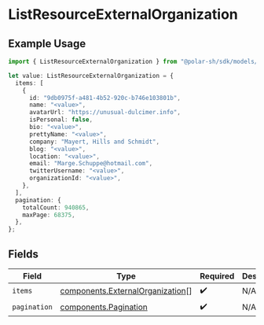 # ListResourceExternalOrganization

## Example Usage

```typescript
import { ListResourceExternalOrganization } from "@polar-sh/sdk/models/components";

let value: ListResourceExternalOrganization = {
  items: [
    {
      id: "9db0975f-a481-4b52-920c-b746e103801b",
      name: "<value>",
      avatarUrl: "https://unusual-dulcimer.info",
      isPersonal: false,
      bio: "<value>",
      prettyName: "<value>",
      company: "Mayert, Hills and Schmidt",
      blog: "<value>",
      location: "<value>",
      email: "Marge.Schuppe@hotmail.com",
      twitterUsername: "<value>",
      organizationId: "<value>",
    },
  ],
  pagination: {
    totalCount: 940865,
    maxPage: 68375,
  },
};
```

## Fields

| Field                                                                                | Type                                                                                 | Required                                                                             | Description                                                                          |
| ------------------------------------------------------------------------------------ | ------------------------------------------------------------------------------------ | ------------------------------------------------------------------------------------ | ------------------------------------------------------------------------------------ |
| `items`                                                                              | [components.ExternalOrganization](../../models/components/externalorganization.md)[] | :heavy_check_mark:                                                                   | N/A                                                                                  |
| `pagination`                                                                         | [components.Pagination](../../models/components/pagination.md)                       | :heavy_check_mark:                                                                   | N/A                                                                                  |
